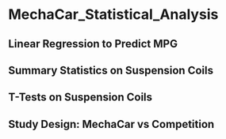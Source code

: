 # MechaCar_Statistical_Analysis

## Linear Regression to Predict MPG

## Summary Statistics on Suspension Coils

## T-Tests on Suspension Coils

## Study Design: MechaCar vs Competition
